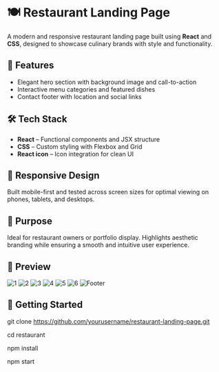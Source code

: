 # 🍽️ Restaurant Landing Page

A modern and responsive restaurant landing page built using **React** and **CSS**, designed to showcase culinary brands with style and functionality.

## 🚀 Features

- Elegant hero section with background image and call-to-action
- Interactive menu categories and featured dishes
- Contact footer with location and social links

## 🛠️ Tech Stack

- **React** – Functional components and JSX structure
- **CSS** – Custom styling with Flexbox and Grid
- **React icon** – Icon integration for clean UI

## 📱 Responsive Design

Built mobile-first and tested across screen sizes for optimal viewing on phones, tablets, and desktops.

## 🎯 Purpose

Ideal for restaurant owners or portfolio display. Highlights aesthetic branding while ensuring a smooth and intuitive user experience.

## 📸 Preview

![1](https://snipboard.io/aTGKi4.jpg)
![2](https://snipboard.io/EU6ydv.jpg)
![3](https://snipboard.io/Zg4pac.jpg)
![4](https://snipboard.io/CzBVWd.jpg)
![5](https://snipboard.io/1HPZYN.jpg)
![6](https://snipboard.io/RIsubr.jpg)
![Footer](https://snipboard.io/30S26M.jpg)



## 📁 Getting Started

git clone https://github.com/yourusername/restaurant-landing-page.git

cd restaurant

npm install

npm start
